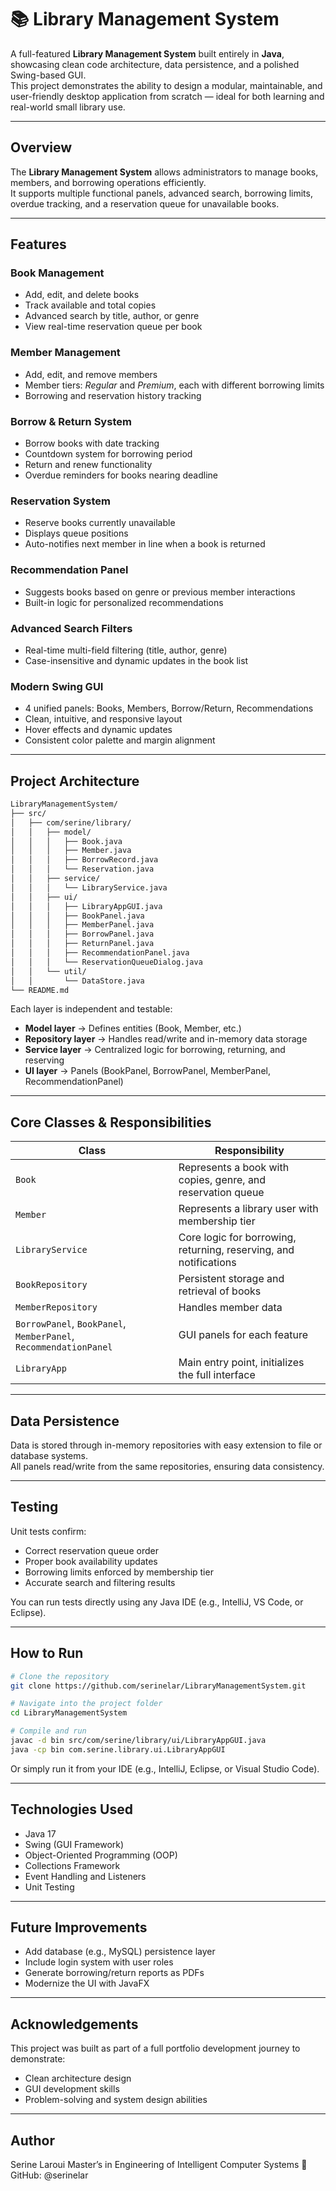 # 📚 Library Management System  

A full-featured **Library Management System** built entirely in **Java**, showcasing clean code architecture, data persistence, and a polished Swing-based GUI.  
This project demonstrates the ability to design a modular, maintainable, and user-friendly desktop application from scratch — ideal for both learning and real-world small library use.

---

## Overview  

The **Library Management System** allows administrators to manage books, members, and borrowing operations efficiently.  
It supports multiple functional panels, advanced search, borrowing limits, overdue tracking, and a reservation queue for unavailable books.

---

## Features  

### Book Management
- Add, edit, and delete books  
- Track available and total copies  
- Advanced search by title, author, or genre  
- View real-time reservation queue per book  

### Member Management  
- Add, edit, and remove members  
- Member tiers: *Regular* and *Premium*, each with different borrowing limits  
- Borrowing and reservation history tracking  

### Borrow & Return System  
- Borrow books with date tracking  
- Countdown system for borrowing period  
- Return and renew functionality  
- Overdue reminders for books nearing deadline  

### Reservation System  
- Reserve books currently unavailable  
- Displays queue positions  
- Auto-notifies next member in line when a book is returned  

### Recommendation Panel  
- Suggests books based on genre or previous member interactions  
- Built-in logic for personalized recommendations  

### Advanced Search Filters  
- Real-time multi-field filtering (title, author, genre)  
- Case-insensitive and dynamic updates in the book list  

### Modern Swing GUI  
- 4 unified panels: Books, Members, Borrow/Return, Recommendations  
- Clean, intuitive, and responsive layout  
- Hover effects and dynamic updates  
- Consistent color palette and margin alignment  

---

## Project Architecture  
```bash
LibraryManagementSystem/
├── src/
│   ├── com/serine/library/
│   │   ├── model/
│   │   │   ├── Book.java
│   │   │   ├── Member.java
│   │   │   ├── BorrowRecord.java
│   │   │   └── Reservation.java
│   │   ├── service/
│   │   │   └── LibraryService.java
│   │   ├── ui/
│   │   │   ├── LibraryAppGUI.java
│   │   │   ├── BookPanel.java
│   │   │   ├── MemberPanel.java
│   │   │   ├── BorrowPanel.java
│   │   │   ├── ReturnPanel.java
│   │   │   ├── RecommendationPanel.java
│   │   │   └── ReservationQueueDialog.java
│   │   └── util/
│   │       └── DataStore.java
└── README.md
```

Each layer is independent and testable:
- **Model layer** → Defines entities (Book, Member, etc.)  
- **Repository layer** → Handles read/write and in-memory data storage  
- **Service layer** → Centralized logic for borrowing, returning, and reserving  
- **UI layer** → Panels (BookPanel, BorrowPanel, MemberPanel, RecommendationPanel)

---

## Core Classes & Responsibilities  

| Class | Responsibility |
|-------|----------------|
| `Book` | Represents a book with copies, genre, and reservation queue |
| `Member` | Represents a library user with membership tier |
| `LibraryService` | Core logic for borrowing, returning, reserving, and notifications |
| `BookRepository` | Persistent storage and retrieval of books |
| `MemberRepository` | Handles member data |
| `BorrowPanel`, `BookPanel`, `MemberPanel`, `RecommendationPanel` | GUI panels for each feature |
| `LibraryApp` | Main entry point, initializes the full interface |

---

## Data Persistence  

Data is stored through in-memory repositories with easy extension to file or database systems.  
All panels read/write from the same repositories, ensuring data consistency.

---

## Testing  

Unit tests confirm:
- Correct reservation queue order  
- Proper book availability updates  
- Borrowing limits enforced by membership tier  
- Accurate search and filtering results  

You can run tests directly using any Java IDE (e.g., IntelliJ, VS Code, or Eclipse).

---

## How to Run  

```bash
# Clone the repository
git clone https://github.com/serinelar/LibraryManagementSystem.git

# Navigate into the project folder
cd LibraryManagementSystem

# Compile and run
javac -d bin src/com/serine/library/ui/LibraryAppGUI.java
java -cp bin com.serine.library.ui.LibraryAppGUI
```

Or simply run it from your IDE (e.g., IntelliJ, Eclipse, or Visual Studio Code).

---

## Technologies Used
- Java 17
- Swing (GUI Framework)
- Object-Oriented Programming (OOP)
- Collections Framework
- Event Handling and Listeners
- Unit Testing

---

## Future Improvements
- Add database (e.g., MySQL) persistence layer
- Include login system with user roles
- Generate borrowing/return reports as PDFs
- Modernize the UI with JavaFX

---

## Acknowledgements
This project was built as part of a full portfolio development journey to demonstrate:

- Clean architecture design
- GUI development skills
- Problem-solving and system design abilities

---

## Author

Serine Laroui
Master’s in Engineering of Intelligent Computer Systems
📍 GitHub: @serinelar
